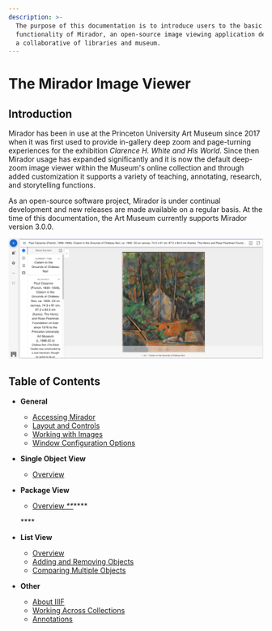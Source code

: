 ```yaml
---
description: >-
  The purpose of this documentation is to introduce users to the basic
  functionality of Mirador, an open-source image viewing application designed by
  a collaborative of libraries and museum.
---
```


# The Mirador Image Viewer

## Introduction

Mirador has been in use at the Princeton University Art Museum since 2017 when it was first used to provide in-gallery deep zoom and page-turning experiences for the exhibition _Clarence H. White and His World_. Since then Mirador usage has expanded significantly and it is now the default deep-zoom image viewer within the Museum's online collection and through added customization it supports a variety of teaching, annotating, research, and storytelling functions.

As an open-source software project, Mirador is under continual development and new releases are made available on a regular basis. At the time of this documentation, the Art Museum currently supports Mirador version 3.0.0.

![Example Mirador view of a work from the collection](.gitbook/assets/image%20%282%29.png)

## Table of Contents

* **General**
  * [Accessing Mirador](general/accessing-mirador.md)
  * [Layout and Controls](general/layout-and-controls.md)
  * [Working with Images](general/working-with-images.md)
  * [Window Configuration Options](general/window-configuration-options.md)
* **Single Object View**
  * [Overview](single-object-view/untitled.md)
* **Package View**

  * [Overview _\*\*_](package-view/untitled.md)\*\*\*\*

  \*\*\*\*

* **List View**
  * [Overview](window-list-view/overview.md)
  * [Adding and Removing Objects](window-list-view/adding-and-removing-objects.md)
  * [Comparing Multiple Objects](window-list-view/comparing-multiple-objects.md)
* **Other**
  * [About IIIF](other/about-iiif.md)
  * [Working Across Collections](other/working-across-collections.md)
  * [Annotations](other/annotations.md)

